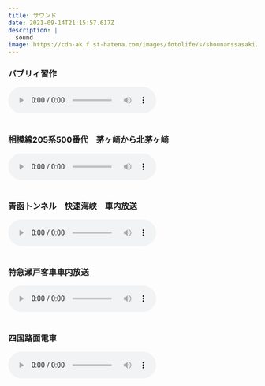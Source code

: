 ```yaml
---
title: サウンド
date: 2021-09-14T21:15:57.617Z
description: |
  sound
image: https://cdn-ak.f.st-hatena.com/images/fotolife/s/shounanssasaki/20100414/20100414173405.jpg
---
```



<h3>バブリィ習作</h3>
<audio src="https://shounanssasaki.github.io/web/sound/bubbule.mp3" controls="controls"></audio><br><br>

<h3>相模線205系500番代　茅ヶ崎から北茅ヶ崎</h3>
<audio src="https://shounanssasaki.github.io/web/sound/sagami205_500.mp3" controls="controls"></audio><br><br>

<h3>青函トンネル　快速海峡　車内放送</h3>
<audio src="https://shounanssasaki.github.io/web/sound/seikan.mp3" controls="controls"></audio><br><br>

<h3>特急瀬戸客車車内放送</h3>
<audio src="https://shounanssasaki.github.io/web/sound/seto_okayama.mp3" controls="controls"></audio><br><br>

<h3>四国路面電車</h3>
<audio src="https://shounanssasaki.github.io/web/sound/shikoku_lomen.mp3" controls="controls"></audio><br><br>